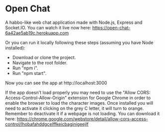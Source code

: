 # Open Chat

A habbo-like web chat application made with Node.js, Express and Socket.IO. You can watch it live now here: https://open-chat-6a42ae5ab19c.herokuapp.com

Or you can run it locally following these steps (assuming you have Node installed):
- Download or clone the project.
- Navigate to the root folder.
- Run "npm i".
- Run "npm start".

Now you can see the app at http://localhost:3000

If the app doesn't load properly you may need to use the "Allow CORS: Access-Control-Allow-Origin" extension for Google Chrome in order to enable the browser to load the character images. Once installed you will need to activate it clicking on the grey C letter, it will turn to orange. Remember to deactivate it if a webpage is not loading. You can download it here: https://chrome.google.com/webstore/detail/allow-cors-access-control/lhobafahddgcelffkeicbaginigeejlf